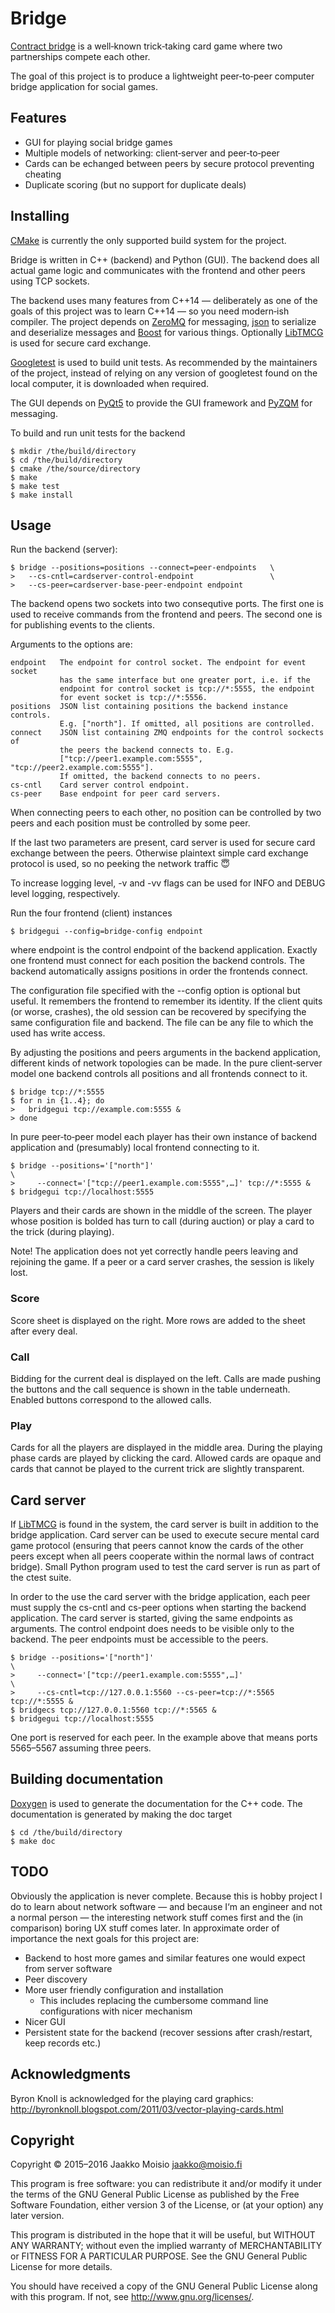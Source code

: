 # Bridge

[Contract bridge](https://en.wikipedia.org/wiki/Contract_bridge) is a
well‐known trick‐taking card game where two partnerships compete each other.

The goal of this project is to produce a lightweight peer‐to‐peer computer
bridge application for social games.

## Features

- GUI for playing social bridge games
- Multiple models of networking: client‐server and peer‐to‐peer
- Cards can be echanged between peers by secure protocol preventing cheating
- Duplicate scoring (but no support for duplicate deals)

## Installing

[CMake](https://cmake.org/) is currently the only supported build system for
the project.

Bridge is written in C++ (backend) and Python (GUI). The backend does all
actual game logic and communicates with the frontend and other peers using TCP
sockets.

The backend uses many features from C++14 — deliberately as one of the goals
of this project was to learn C++14 — so you need modern‐ish compiler. The
project depends on [ZeroMQ](http://zeromq.org/) for messaging,
[json](https://github.com/nlohmann/json) to serialize and deserialize messages
and [Boost](http://www.boost.org/) for various things. Optionally
[LibTMCG](http://www.nongnu.org/libtmcg/) is used for secure card exchange.

[Googletest](https://github.com/google/googletest) is used to build unit
tests. As recommended by the maintainers of the project, instead of relying on
any version of googletest found on the local computer, it is downloaded when
required.

The GUI depends
on [PyQt5](https://www.riverbankcomputing.com/software/pyqt/download5)
to provide the GUI framework
and [PyZQM](https://github.com/zeromq/pyzmq) for messaging.

To build and run unit tests for the backend

    $ mkdir /the/build/directory
    $ cd /the/build/directory
    $ cmake /the/source/directory
    $ make
    $ make test
    $ make install

## Usage

Run the backend (server):

    $ bridge --positions=positions --connect=peer‐endpoints   \
    >   --cs-cntl=cardserver‐control‐endpoint                 \
    >   --cs-peer=cardserver‐base‐peer‐endpoint endpoint

The backend opens two sockets into two consequtive ports. The first one is
used to receive commands from the frontend and peers. The second one is for
publishing events to the clients.

Arguments to the options are:

    endpoint   The endpoint for control socket. The endpoint for event socket
               has the same interface but one greater port, i.e. if the
               endpoint for control socket is tcp://*:5555, the endpoint
               for event socket is tcp://*:5556.
    positions  JSON list containing positions the backend instance controls.
               E.g. ["north"]. If omitted, all positions are controlled.
    connect    JSON list containing ZMQ endpoints for the control sockects of
               the peers the backend connects to. E.g.
               ["tcp://peer1.example.com:5555", "tcp://peer2.example.com:5555"].
               If omitted, the backend connects to no peers.
    cs-cntl    Card server control endpoint.
    cs-peer    Base endpoint for peer card servers.

When connecting peers to each other, no position can be controlled by two
peers and each position must be controlled by some peer.

If the last two parameters are present, card server is used for secure card
exchange between the peers. Otherwise plaintext simple card exchange protocol
is used, so no peeking the network traffic :innocent:

To increase logging level, -v and -vv flags can be used for INFO and DEBUG level
logging, respectively.

Run the four frontend (client) instances

    $ bridgegui --config=bridge-config endpoint

where endpoint is the control endpoint of the backend application. Exactly one
frontend must connect for each position the backend controls. The backend
automatically assigns positions in order the frontends connect.

The configuration file specified with the --config option is optional but
useful. It remembers the frontend to remember its identity. If the client quits
(or worse, crashes), the old session can be recovered by specifying the same
configuration file and backend. The file can be any file to which the used has
write access.

By adjusting the positions and peers arguments in the backend application,
different kinds of network topologies can be made. In the pure client‐server
model one backend controls all positions and all frontends connect to it.

    $ bridge tcp://*:5555
    $ for n in {1..4}; do
    >   bridgegui tcp://example.com:5555 &
    > done

In pure peer‐to‐peer model each player has their own instance of backend
application and (presumably) local frontend connecting to it.

    $ bridge --positions='["north"]'                                      \
    >     --connect='["tcp://peer1.example.com:5555",…]' tcp://*:5555 &
    $ bridgegui tcp://localhost:5555

Players and their cards are shown in the middle of the screen. The player whose
position is bolded has turn to call (during auction) or play a card to the trick
(during playing).

Note! The application does not yet correctly handle peers leaving and rejoining
the game. If a peer or a card server crashes, the session is likely lost.

### Score

Score sheet is displayed on the right. More rows are added to the sheet after
every deal.

### Call

Bidding for the current deal is displayed on the left. Calls are made pushing
the buttons and the call sequence is shown in the table underneath. Enabled
buttons correspond to the allowed calls.

### Play

Cards for all the players are displayed in the middle area. During the playing
phase cards are played by clicking the card. Allowed cards are opaque and cards
that cannot be played to the current trick are slightly transparent.

## Card server

If [LibTMCG](http://www.nongnu.org/libtmcg/) is found in the system, the card
server is built in addition to the bridge application. Card server can be used
to execute secure mental card game protocol (ensuring that peers cannot know the
cards of the other peers except when all peers cooperate within the normal laws
of contract bridge). Small Python program used to test the card server is run as
part of the ctest suite.

In order to the use the card server with the bridge application, each peer must
supply the cs-cntl and cs-peer options when starting the backend application.
The card server is started, giving the same endpoints as arguments. The control
endpoint does needs to be visible only to the backend. The peer endpoints must
be accessible to the peers.

    $ bridge --positions='["north"]'                                           \
    >     --connect='["tcp://peer1.example.com:5555",…]'                       \
    >     --cs-cntl=tcp://127.0.0.1:5560 --cs-peer=tcp://*:5565 tcp://*:5555 &
    $ bridgecs tcp://127.0.0.1:5560 tcp://*:5565 &
    $ bridgegui tcp://localhost:5555

One port is reserved for each peer. In the example above that means ports
5565–5567 assuming three peers.

## Building documentation

[Doxygen](http://www.stack.nl/~dimitri/doxygen/) is used to generate the
documentation for the C++ code. The documentation is generated by making the doc
target

    $ cd /the/build/directory
    $ make doc

## TODO

Obviously the application is never complete. Because this is hobby project I do
to learn about network software — and because I‘m an engineer and not a normal
person — the interesting network stuff comes first and the (in comparison)
boring UX stuff comes later. In approximate order of importance the next goals
for this project are:

- Backend to host more games and similar features one would expect from server
  software
- Peer discovery
- More user friendly configuration and installation
  - This includes replacing the cumbersome command line configurations with
    nicer mechanism
- Nicer GUI
- Persistent state for the backend (recover sessions after crash/restart, keep
  records etc.)

## Acknowledgments

Byron Knoll is acknowledged for the playing card graphics:
<http://byronknoll.blogspot.com/2011/03/vector-playing-cards.html>

## Copyright

Copyright © 2015–2016 Jaakko Moisio <jaakko@moisio.fi>

This program is free software: you can redistribute it and/or modify it under
the terms of the GNU General Public License as published by the Free Software
Foundation, either version 3 of the License, or (at your option) any later
version.

This program is distributed in the hope that it will be useful, but WITHOUT
ANY WARRANTY; without even the implied warranty of MERCHANTABILITY or FITNESS
FOR A PARTICULAR PURPOSE.  See the GNU General Public License for more
details.

You should have received a copy of the GNU General Public License along with
this program.  If not, see <http://www.gnu.org/licenses/>.
